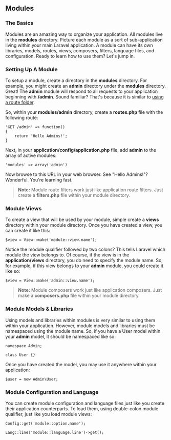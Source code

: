## Modules

### The Basics

Modules are an amazing way to organize your application. All modules live in the **modules** directory. Picture each module as a sort of sub-application living within your main Laravel application. A module can have its own libraries, models, routes, views, composers, filters, language files, and configuration. Ready to learn how to use them? Let's jump in.

### Setting Up A Module

To setup a module, create a directory in the **modules** directory. For example, you might create an **admin** directory under the **modules** directory. Great! The **admin** module will respond to all requests to your application beginning with **/admin**. Sound familiar? That's because it is similar to [using a route folder](/docs/start/routes#organize).

So, within your **modules/admin** directory, create a **routes.php** file with the following route:

	'GET /admin' => function()
	{
		return 'Hello Admins!';
	}

Next, in your **application/config/application.php** file, add **admin** to the array of active modules:

	'modules' => array('admin')

Now browse to this URL in your web browser. See "Hello Admins!"? Wonderful. You're learning fast.

> **Note:** Module route filters work just like application route filters. Just create a **filters.php** file within your module directory.

### Module Views

To create a view that will be used by your module, simple create a **views** directory within your module directory. Once you have created a view, you can create it like this:

	$view = View::make('module::view.name');

Notice the module qualifier followed by two colons? This tells Laravel which module the view belongs to. Of course, if the view is in the **application/views** directory, you do need to specify the module name. So, for example, if this view belongs to your **admin** module, you could create it like so:

	$view = View::make('admin::view.name');

> **Note:** Module composers work just like application composers. Just make a **composers.php** file within your module directory.

### Module Models & Libraries

Using models and libraries within modules is very similar to using them within your application. However, module models and libraries must be namespaced using the module name. So, if you have a User model within your **admin** model, it should be namespaced like so:

	namespace Admin;

	class User {}

Once you have created the model, you may use it anywhere within your application:

	$user = new Admin\User;

### Module Configuration and Language

You can create module configuration and language files just like you create their application counterparts. To load them, using double-colon module qualifier, just like you load module views:

	Config::get('module::option.name');

	Lang::line('module::language.line')->get();